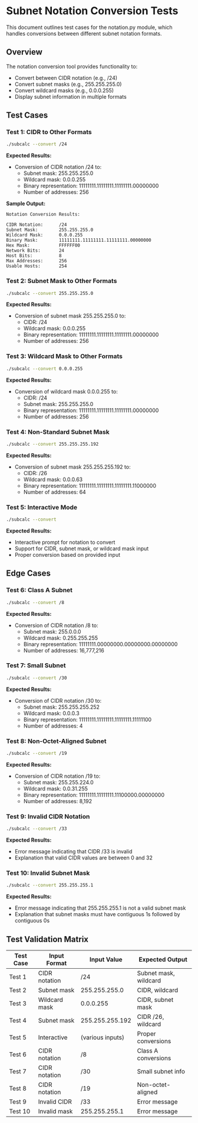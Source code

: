 # Subnet Notation Conversion Tests

This document outlines test cases for the notation.py module, which handles conversions between different subnet notation formats.

## Overview

The notation conversion tool provides functionality to:
- Convert between CIDR notation (e.g., /24)
- Convert subnet masks (e.g., 255.255.255.0)
- Convert wildcard masks (e.g., 0.0.0.255)
- Display subnet information in multiple formats

## Test Cases

### Test 1: CIDR to Other Formats

```bash
./subcalc --convert /24
```

**Expected Results:**
* Conversion of CIDR notation /24 to:
  * Subnet mask: 255.255.255.0
  * Wildcard mask: 0.0.0.255
  * Binary representation: 11111111.11111111.11111111.00000000
  * Number of addresses: 256

**Sample Output:**
```
Notation Conversion Results:

CIDR Notation:      /24
Subnet Mask:        255.255.255.0
Wildcard Mask:      0.0.0.255
Binary Mask:        11111111.11111111.11111111.00000000
Hex Mask:           FFFFFF00
Network Bits:       24
Host Bits:          8
Max Addresses:      256
Usable Hosts:       254
```

### Test 2: Subnet Mask to Other Formats

```bash
./subcalc --convert 255.255.255.0
```

**Expected Results:**
* Conversion of subnet mask 255.255.255.0 to:
  * CIDR: /24
  * Wildcard mask: 0.0.0.255
  * Binary representation: 11111111.11111111.11111111.00000000
  * Number of addresses: 256

### Test 3: Wildcard Mask to Other Formats

```bash
./subcalc --convert 0.0.0.255
```

**Expected Results:**
* Conversion of wildcard mask 0.0.0.255 to:
  * CIDR: /24
  * Subnet mask: 255.255.255.0
  * Binary representation: 11111111.11111111.11111111.00000000
  * Number of addresses: 256

### Test 4: Non-Standard Subnet Mask

```bash
./subcalc --convert 255.255.255.192
```

**Expected Results:**
* Conversion of subnet mask 255.255.255.192 to:
  * CIDR: /26
  * Wildcard mask: 0.0.0.63
  * Binary representation: 11111111.11111111.11111111.11000000
  * Number of addresses: 64

### Test 5: Interactive Mode

```bash
./subcalc --convert
```

**Expected Results:**
* Interactive prompt for notation to convert
* Support for CIDR, subnet mask, or wildcard mask input
* Proper conversion based on provided input

## Edge Cases

### Test 6: Class A Subnet

```bash
./subcalc --convert /8
```

**Expected Results:**
* Conversion of CIDR notation /8 to:
  * Subnet mask: 255.0.0.0
  * Wildcard mask: 0.255.255.255
  * Binary representation: 11111111.00000000.00000000.00000000
  * Number of addresses: 16,777,216

### Test 7: Small Subnet

```bash
./subcalc --convert /30
```

**Expected Results:**
* Conversion of CIDR notation /30 to:
  * Subnet mask: 255.255.255.252
  * Wildcard mask: 0.0.0.3
  * Binary representation: 11111111.11111111.11111111.11111100
  * Number of addresses: 4

### Test 8: Non-Octet-Aligned Subnet

```bash
./subcalc --convert /19
```

**Expected Results:**
* Conversion of CIDR notation /19 to:
  * Subnet mask: 255.255.224.0
  * Wildcard mask: 0.0.31.255
  * Binary representation: 11111111.11111111.11100000.00000000
  * Number of addresses: 8,192

### Test 9: Invalid CIDR Notation

```bash
./subcalc --convert /33
```

**Expected Results:**
* Error message indicating that CIDR /33 is invalid
* Explanation that valid CIDR values are between 0 and 32

### Test 10: Invalid Subnet Mask

```bash
./subcalc --convert 255.255.255.1
```

**Expected Results:**
* Error message indicating that 255.255.255.1 is not a valid subnet mask
* Explanation that subnet masks must have contiguous 1s followed by contiguous 0s

## Test Validation Matrix

| Test Case | Input Format    | Input Value      | Expected Output      |
|-----------|----------------|------------------|---------------------|
| Test 1    | CIDR notation  | /24              | Subnet mask, wildcard|
| Test 2    | Subnet mask    | 255.255.255.0    | CIDR, wildcard      |
| Test 3    | Wildcard mask  | 0.0.0.255        | CIDR, subnet mask   |
| Test 4    | Subnet mask    | 255.255.255.192  | CIDR /26, wildcard  |
| Test 5    | Interactive    | (various inputs) | Proper conversions  |
| Test 6    | CIDR notation  | /8               | Class A conversions |
| Test 7    | CIDR notation  | /30              | Small subnet info   |
| Test 8    | CIDR notation  | /19              | Non-octet-aligned   |
| Test 9    | Invalid CIDR   | /33              | Error message       |
| Test 10   | Invalid mask   | 255.255.255.1    | Error message       | 